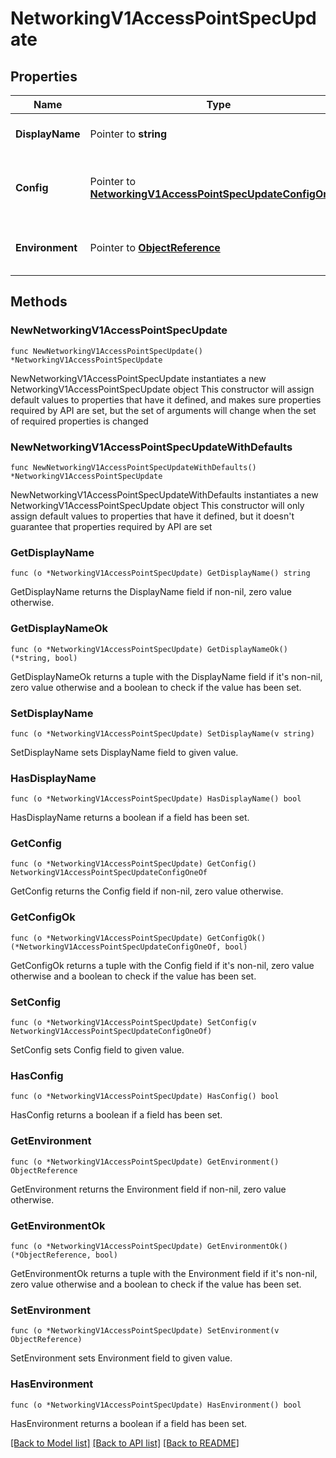 # NetworkingV1AccessPointSpecUpdate

## Properties

Name | Type | Description | Notes
------------ | ------------- | ------------- | -------------
**DisplayName** | Pointer to **string** | The name of the access point. | [optional] 
**Config** | Pointer to [**NetworkingV1AccessPointSpecUpdateConfigOneOf**](NetworkingV1AccessPointSpecUpdateConfigOneOf.md) | The specific details of the different access point configurations. | [optional] 
**Environment** | Pointer to [**ObjectReference**](ObjectReference.md) | The environment to which this belongs. | [optional] 

## Methods

### NewNetworkingV1AccessPointSpecUpdate

`func NewNetworkingV1AccessPointSpecUpdate() *NetworkingV1AccessPointSpecUpdate`

NewNetworkingV1AccessPointSpecUpdate instantiates a new NetworkingV1AccessPointSpecUpdate object
This constructor will assign default values to properties that have it defined,
and makes sure properties required by API are set, but the set of arguments
will change when the set of required properties is changed

### NewNetworkingV1AccessPointSpecUpdateWithDefaults

`func NewNetworkingV1AccessPointSpecUpdateWithDefaults() *NetworkingV1AccessPointSpecUpdate`

NewNetworkingV1AccessPointSpecUpdateWithDefaults instantiates a new NetworkingV1AccessPointSpecUpdate object
This constructor will only assign default values to properties that have it defined,
but it doesn't guarantee that properties required by API are set

### GetDisplayName

`func (o *NetworkingV1AccessPointSpecUpdate) GetDisplayName() string`

GetDisplayName returns the DisplayName field if non-nil, zero value otherwise.

### GetDisplayNameOk

`func (o *NetworkingV1AccessPointSpecUpdate) GetDisplayNameOk() (*string, bool)`

GetDisplayNameOk returns a tuple with the DisplayName field if it's non-nil, zero value otherwise
and a boolean to check if the value has been set.

### SetDisplayName

`func (o *NetworkingV1AccessPointSpecUpdate) SetDisplayName(v string)`

SetDisplayName sets DisplayName field to given value.

### HasDisplayName

`func (o *NetworkingV1AccessPointSpecUpdate) HasDisplayName() bool`

HasDisplayName returns a boolean if a field has been set.

### GetConfig

`func (o *NetworkingV1AccessPointSpecUpdate) GetConfig() NetworkingV1AccessPointSpecUpdateConfigOneOf`

GetConfig returns the Config field if non-nil, zero value otherwise.

### GetConfigOk

`func (o *NetworkingV1AccessPointSpecUpdate) GetConfigOk() (*NetworkingV1AccessPointSpecUpdateConfigOneOf, bool)`

GetConfigOk returns a tuple with the Config field if it's non-nil, zero value otherwise
and a boolean to check if the value has been set.

### SetConfig

`func (o *NetworkingV1AccessPointSpecUpdate) SetConfig(v NetworkingV1AccessPointSpecUpdateConfigOneOf)`

SetConfig sets Config field to given value.

### HasConfig

`func (o *NetworkingV1AccessPointSpecUpdate) HasConfig() bool`

HasConfig returns a boolean if a field has been set.

### GetEnvironment

`func (o *NetworkingV1AccessPointSpecUpdate) GetEnvironment() ObjectReference`

GetEnvironment returns the Environment field if non-nil, zero value otherwise.

### GetEnvironmentOk

`func (o *NetworkingV1AccessPointSpecUpdate) GetEnvironmentOk() (*ObjectReference, bool)`

GetEnvironmentOk returns a tuple with the Environment field if it's non-nil, zero value otherwise
and a boolean to check if the value has been set.

### SetEnvironment

`func (o *NetworkingV1AccessPointSpecUpdate) SetEnvironment(v ObjectReference)`

SetEnvironment sets Environment field to given value.

### HasEnvironment

`func (o *NetworkingV1AccessPointSpecUpdate) HasEnvironment() bool`

HasEnvironment returns a boolean if a field has been set.


[[Back to Model list]](../README.md#documentation-for-models) [[Back to API list]](../README.md#documentation-for-api-endpoints) [[Back to README]](../README.md)


